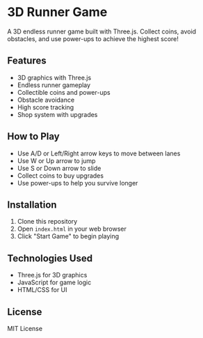 # 3D Runner Game

A 3D endless runner game built with Three.js. Collect coins, avoid obstacles, and use power-ups to achieve the highest score!

## Features
- 3D graphics with Three.js
- Endless runner gameplay
- Collectible coins and power-ups
- Obstacle avoidance
- High score tracking
- Shop system with upgrades

## How to Play
- Use A/D or Left/Right arrow keys to move between lanes
- Use W or Up arrow to jump
- Use S or Down arrow to slide
- Collect coins to buy upgrades
- Use power-ups to help you survive longer

## Installation
1. Clone this repository
2. Open `index.html` in your web browser
3. Click "Start Game" to begin playing

## Technologies Used
- Three.js for 3D graphics
- JavaScript for game logic
- HTML/CSS for UI

## License
MIT License
